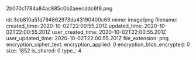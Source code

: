 2b070c1784a84ac885c0b2aeecddc6f8.png

id: 3db810a51d794862973da43190400c69
mime: image/png
filename: 
created_time: 2020-10-02T22:00:55.201Z
updated_time: 2020-10-02T22:00:55.201Z
user_created_time: 2020-10-02T22:00:55.201Z
user_updated_time: 2020-10-02T22:00:55.201Z
file_extension: png
encryption_cipher_text: 
encryption_applied: 0
encryption_blob_encrypted: 0
size: 1852
is_shared: 0
type_: 4